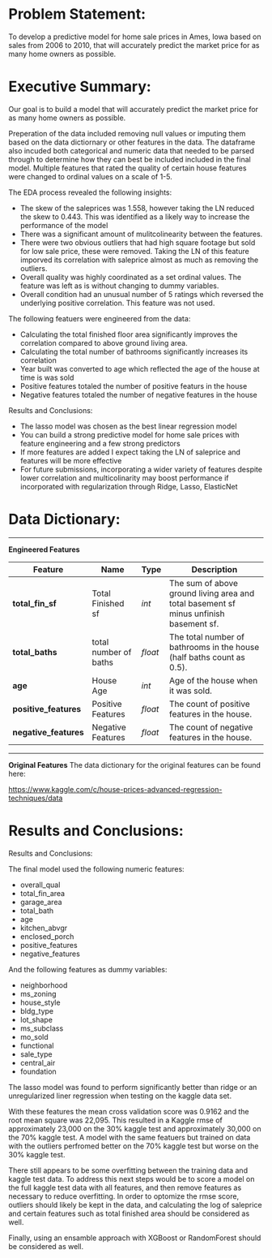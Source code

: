 
# Problem Statement:



To develop a predictive model for home sale prices in Ames, Iowa based on sales from 2006 to 2010, that will accurately predict the market price for as many home owners as possible. 

# Executive Summary:



Our goal is to build a model that will accurately predict the market price for as many home owners as possible. 

Preperation of the data included removing null values or imputing them based on the data dictiornary or other features in the data. The dataframe also incuded both categorical and numeric data that needed to be parsed through to determine how they can best be included included in the final model. Multiple features that rated the quality of certain house features were changed to ordinal values on a scale of 1-5. 

The EDA process revealed the following insights:
- The skew of the saleprices was 1.558, however taking the LN reduced the skew to 0.443. This was identified as a likely way to increase the performance of the model
- There was a significant amount of mulitcolinearity between the features.
- There were two obvious outliers that had high square footage but sold for low sale price, these were removed. Taking the LN of this feature imporved its correlation with saleprice almost as much as removing the outliers.
- Overall quality was highly coordinated as a set ordinal values. The feature was left as is without changing to dummy variables.
 - Overall condition had an unusual number of 5 ratings which reversed the underlying positive correlation. This feature was not used. 

The following featuers were engineered from the data:
- Calculating the total finished floor area significantly improves the correlation compared to above ground living area.
- Calculating the total number of bathrooms significantly increases its correlation
- Year built was converted to age which reflected the age of the house at time is was sold
- Positive features totaled the number of positive featurs in the house
- Negative features totaled the number of negative features in the house 


Results and Conclusions:
- The lasso model was chosen as the best linear regression model
- You can build a strong predictive model for home sale prices with feature engineering and a few strong predictors
- If more features are added I expect taking the LN of saleprice and features will be more effective
- For future submissions, incorporating a wider variety of features despite lower correlation and multicolinarity may boost performance if incorporated with regularization through Ridge, Lasso, ElasticNet

# Data Dictionary:

---

**Engineered Features**

|Feature|Name|Type|Description|
|---|---|---|---|
|**total_fin_sf**|Total Finished sf|*int*|The sum of above ground living area and total basement sf minus unfinish basement sf.|
|**total_baths**|total number of baths|*float*|The total number of bathrooms in the house (half baths count as 0.5).|
|**age**|House Age|*int*|Age of the house when it was sold.|
|**positive_features**|Positive Features|*float*|The count of positive features in the house.|
|**negative_features**|Negative Features|*float*|The count of negative features in the house.|

---

**Original Features**
The data dictionary for the original features can be found here:

https://www.kaggle.com/c/house-prices-advanced-regression-techniques/data



# Results and Conclusions:


Results and Conclusions:

The final model used the following numeric features: 

- overall_qual
- total_fin_area
- garage_area
- total_bath 
- age 
- kitchen_abvgr 
- enclosed_porch
- positive_features
- negative_features

And the following features as dummy variables:
- neighborhood
- ms_zoning
- house_style 
- bldg_type
- lot_shape
- ms_subclass 
- mo_sold
- functional 
- sale_type
- central_air
- foundation

The lasso model was found to perform significantly better than ridge or an unregularized liner regression when testing on the kaggle data set.

With these features the mean cross validation score was 0.9162 and the root mean square was 22,095. This resulted in a Kaggle rmse of approximately 23,000 on the 30% kaggle test and approximately 30,000 on the 70% kaggle test. A model with the same featuers but trained on data with the outliers perfromed better on the 70% kaggle test but worse on the 30% kaggle test.

There still appears to be some overfitting between the training data and kaggle test data. To address this next steps would be to score a model on the full kaggle test data with all features, and then remove features as necessary to reduce overfitting. In order to optomize the rmse score, outliers should likely be kept in the data, and calculating the log of saleprice and certain features such as total finished area should be considered as well.

Finally, using an ensamble approach with XGBoost or RandomForest should be considered as well. 
